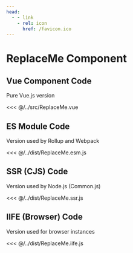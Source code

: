 ```yaml
---
head:
  - - link
    - rel: icon
      href: /favicon.ico
---
```




# ReplaceMe Component




## Vue Component Code

Pure Vue.js version

<<< @/../src/ReplaceMe.vue




## ES Module Code

Version used by Rollup and Webpack

<<< @/../dist/ReplaceMe.esm.js




## SSR (CJS) Code

Version used by Node.js (Common.js)

<<< @/../dist/ReplaceMe.ssr.js




## IIFE (Browser) Code

Version used for browser instances

<<< @/../dist/ReplaceMe.iife.js

